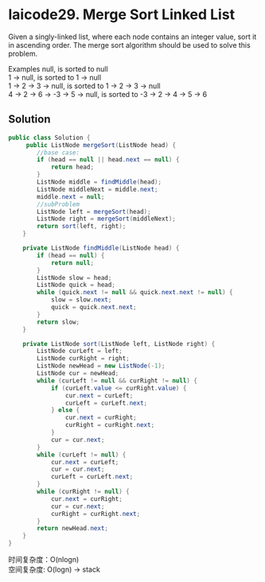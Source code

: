 # laicode29. Merge Sort Linked List

Given a singly-linked list, where each node contains an integer value, sort it in ascending order. The merge sort algorithm should be used to solve this problem.

Examples
null, is sorted to null   
1 -> null, is sorted to 1 -> null    
1 -> 2 -> 3 -> null, is sorted to 1 -> 2 -> 3 -> null    
4 -> 2 -> 6 -> -3 -> 5 -> null, is sorted to -3 -> 2 -> 4 -> 5 -> 6    

## Solution
```java
public class Solution {
     public ListNode mergeSort(ListNode head) {
        //base case:
        if (head == null || head.next == null) {
            return head;
        }
        ListNode middle = findMiddle(head);
        ListNode middleNext = middle.next;
        middle.next = null;
        //subProblem
        ListNode left = mergeSort(head);
        ListNode right = mergeSort(middleNext);
        return sort(left, right);
    }

    private ListNode findMiddle(ListNode head) {
        if (head == null) {
            return null;
        }
        ListNode slow = head;
        ListNode quick = head;
        while (quick.next != null && quick.next.next != null) {
            slow = slow.next;
            quick = quick.next.next;
        }
        return slow;
    }

    private ListNode sort(ListNode left, ListNode right) {
        ListNode curLeft = left;
        ListNode curRight = right;
        ListNode newHead = new ListNode(-1);
        ListNode cur = newHead;
        while (curLeft != null && curRight != null) {
            if (curLeft.value <= curRight.value) {
                cur.next = curLeft;
                curLeft = curLeft.next;
            } else {
                cur.next = curRight;
                curRight = curRight.next;
            }
            cur = cur.next;
        }
        while (curLeft != null) {
            cur.next = curLeft;
            cur = cur.next;
            curLeft = curLeft.next;
        }
        while (curRight != null) {
            cur.next = curRight;
            cur = cur.next;
            curRight = curRight.next;
        }
        return newHead.next;
    }
}
```

时间复杂度：O(nlogn)                
空间复杂度: O(logn) -> stack                 
